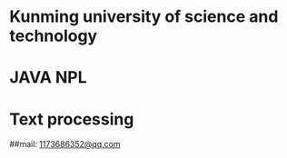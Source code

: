 # Kunming university of science and technology
# JAVA NPL
# Text processing
##mail: 1173686352@qq.com
